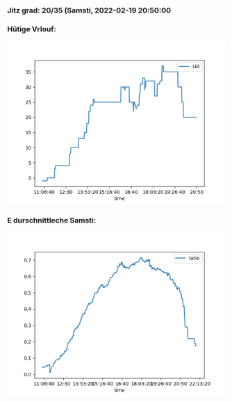 ### Jitz grad: 20/35 (Samsti, 2022-02-19 20:50:00

### Hütige Vrlouf:
![Graph](Today.png)

### E durschnittleche Samsti:
![Graph](Samsti.png)